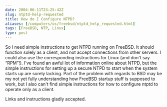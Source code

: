 ```yaml
--- 
date: 2004-06-11T23:25:42Z
slug: ntptd-help-requested
title: How do I Configure NTPD?
aliases: [/computers/os/freebsd/ntptd_help_requested.html]
tags: [FreeBSD, NTP, Linux]
type: post
---
```


<p>So I need simple instructions to get NTPD running on FreeBSD. It should
function solely as a client, and not accept connections from other servers. I
could also use the corresponding instructions for Linux (and don't
say <q>RPM</q>!). I've found an awful lot of information online about NTPD,
but the simple instructions for setting up a secure NTPD to start when the
system starts up are sorely lacking. Part of the problem with regards to BSD
may be my not yet fully understanding how FreeBSD startup stuff is supposed to
work, but I also can't find simple instructions for how to configure ntptd to
operate only as a client.</p>

<p>Links and instructions gladly accepted.</p>
